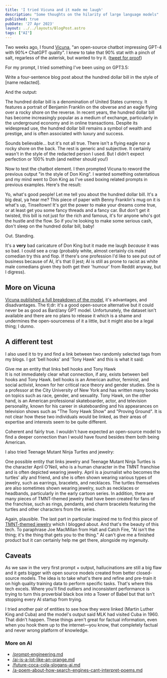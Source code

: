 ```yaml
---
title: 'I tried Vicuna and it made me laugh'
description: "Some thoughts on the hilarity of large language models"
published: true
pubDate: '27 Apr 2023'
layout: ../../layouts/BlogPost.astro
tags: ["AI"]
---
```


Two weeks ago, I found [Vicuna](https://chat.lmsys.org/), "an open-source chatbot impressing GPT-4 with 90%* ChatGPT quality". I knew to take that 90% stat with a pinch of salt, regarless of the asterisk, but wanted to try it. ([tweet for proof](https://twitter.com/LukeDavisSEO/status/1646540360670228482))

For my prompt, I tried something I've been using on GPT3.5:

<div class="prompt-box">Write a four-sentence blog post about the hundred dollar bill in the style of [name redacted].</div>

And the output:

<div class="output-box">The hundred dollar bill is a denomination of United States currency. It features a portrait of Benjamin Franklin on the obverse and an eagle flying over a rocky shore on the reverse. In recent years, the hundred dollar bill has become increasingly popular as a medium of exchange, particularly in the underground economy and in online transactions. Despite its widespread use, the hundred dollar bill remains a symbol of wealth and prestige, and is often associated with luxury and success.</div>

Sounds believable... but it's not all true. There isn't a flying eagle nor a rocky shore on the back. The rest is generic and subjective. It certainly wasn't in the style of the redacted person I used. But I didn't expect perfection or 100% truth (and neither should you!)

Now to test the chatbot element. I then prompted Vicuna to reword the previous output "in the style of Don King". I wanted something ostentatious and my mind went to Don King as I've used boxing related prompts in previous examples. Here's the result:

<div class="output-box">Yo, what's good people! Let me tell you about the hundred dollar bill. It's a big deal, ya hear me? This piece of paper with Benny Franklin's mug on it is what's up, Tinseltown! It's got the power to make your dreams come true, or at least get you some fancy threads and a fancy car. But don't get it twisted, this bill is not just for the rich and famous, it's for anyone who's got the hustle and the flow. So if you're looking to make some serious cash, don't sleep on the hundred dollar bill, baby!</div>

Out. Standing.

It's a **very** bad caricature of Don King but it made me laugh _because_ it was so bad. I could see a crap (probably white, almost certainly cis male) comedian try this and flop. If there's one profession I'd like to see put out of business because of AI, it's that (I jest; AI is still as prone to racist as white male comedians given they both get their 'humour' from Reddit anyway, but I digress).

## More on Vicuna

[Vicuna published a full breakdown of the model](https://lmsys.org/blog/2023-03-30-vicuna/), it's advantages, and disadvantages. The tl;dr: it's a good open-source alternative but it could never be as good as Bard/any GPT model. Unfortunately, the dataset isn't available and there are no plans to release it which is a shame and undermines the open-sourceness of it a little, but it might also be a legal thing; I dunno.

## A different test

I also used it to try and find a link between two randomly selected tags from my blogs. I got 'bell hooks' and 'Tony Hawk' and this is what it said:

<div class="prompt-box">Give me an entity that links bell hooks and Tony Hawk</div>
<div class="output-box">It is not immediately clear what connection, if any, exists between bell hooks and Tony Hawk. bell hooks is an American author, feminist, and social activist, known for her
critical race theory and gender studies. She is a professor at the City University of New York and has written many books on topics such as race, gender, and sexuality. Tony
Hawk, on the other hand, is an American professional skateboarder, actor, and television personality, known for his career in skateboarding and his appearances on
television shows such as "The Tony Hawk Show" and "Proving Ground". It is not clear how these two individuals would be linked, as their areas of expertise and interests
seem to be quite different.</div>

Coherent and fairly true. I wouldn't have expected an open-source model to find a deeper connection than I would have found besides them both being American.

I also tried Teenage Mutant Ninja Turtles and jewelry:

<div class="output-box">One possible entity that links jewelry and Teenage Mutant Ninja Turtles is the character April O'Neil, who is a human character in the TMNT franchise and is often depicted wearing jewelry. April is a journalist who becomes the turtles' ally and friend, and she is often shown wearing various types of jewelry, such as earrings, bracelets, and necklaces. The turtles themselves are also sometimes shown wearing jewelry, such as necklaces or headbands, particularly in the early cartoon series. In addition, there are many pieces of TMNT-themed jewelry that have been created for fans of the franchise, such as rings, pendants, and charm bracelets featuring the turtles and other characters from the series.</div>

Again, plausible. The last part in particular inspired me to find this piece of [TMNT-themed jewelry](https://cultrface.co.uk/check-out-this-iced-tmnt-pendant/) which I blogged about. And that's the beauty of this tech. To paraphrase Joe MacMillan from Halt and Catch Fire, "AI isn't the thing; it's the thing that gets you to the thing." AI can't give me a finished product but it can certainly help me get there, alongside my ingenuity.

## Caveats

As we saw in the very first prompt + output, hallucinations are still a big flaw and it gets bigger with open source models created from better closed-source models. The idea is to take what's there and refine and pre-train it on high quality training data to perform specific tasks. That's where this tech excels. Where you'll find outliers and inconsistent performance is trying to turn this proverbial black box into a Tower of Babel but that isn't stopping every AI startup from trying.

I tried another pair of entities to see how they were linked (Martin Luther King and Cuba) and the model's output said MLK had visited Cuba in 1960. That didn't happen. These things aren't great for factual information, even when you hook them up to the internet—you know, that completely factual and never wrong platform of knowledge.

### More on AI

* [/prompt-engineering.md](/posts/prompt-engineering/)
* [/ai-is-a-lot-like-an-orange.md](/posts/ai-is-a-lot-like-an-orange/)
* [/future-coca-cola-slogans-ai.md](/posts/future-coca-cola-slogans-ai/)
* [/a-poem-about-how-search-engines-cant-interpret-poems.md](/posts/a-poem-about-how-search-engines-cant-interpret-poems/)